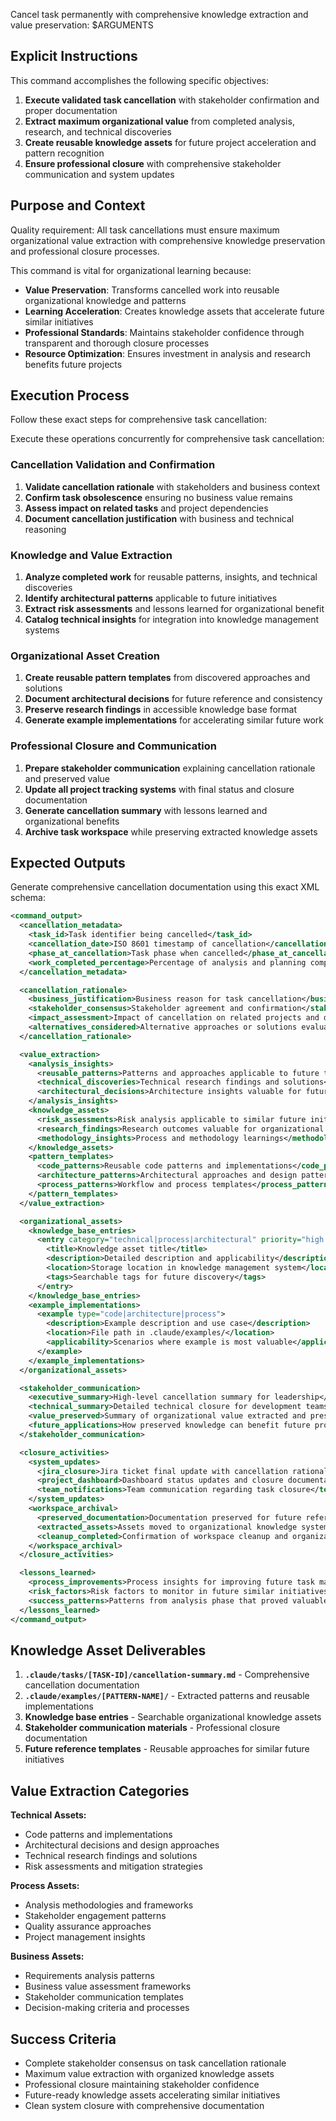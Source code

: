 Cancel task permanently with comprehensive knowledge extraction and value preservation: $ARGUMENTS

## Explicit Instructions

This command accomplishes the following specific objectives:

1. **Execute validated task cancellation** with stakeholder confirmation and proper documentation
2. **Extract maximum organizational value** from completed analysis, research, and technical discoveries
3. **Create reusable knowledge assets** for future project acceleration and pattern recognition
4. **Ensure professional closure** with comprehensive stakeholder communication and system updates

## Purpose and Context

Quality requirement: All task cancellations must ensure maximum organizational value extraction with comprehensive knowledge preservation and professional closure processes.

This command is vital for organizational learning because:

- **Value Preservation**: Transforms cancelled work into reusable organizational knowledge and patterns
- **Learning Acceleration**: Creates knowledge assets that accelerate future similar initiatives
- **Professional Standards**: Maintains stakeholder confidence through transparent and thorough closure processes
- **Resource Optimization**: Ensures investment in analysis and research benefits future projects

## Execution Process

Follow these exact steps for comprehensive task cancellation:

Execute these operations concurrently for comprehensive task cancellation:

### Cancellation Validation and Confirmation

1. **Validate cancellation rationale** with stakeholders and business context
2. **Confirm task obsolescence** ensuring no business value remains
3. **Assess impact on related tasks** and project dependencies
4. **Document cancellation justification** with business and technical reasoning

### Knowledge and Value Extraction

1. **Analyze completed work** for reusable patterns, insights, and technical discoveries
2. **Identify architectural patterns** applicable to future initiatives
3. **Extract risk assessments** and lessons learned for organizational benefit
4. **Catalog technical insights** for integration into knowledge management systems

### Organizational Asset Creation

1. **Create reusable pattern templates** from discovered approaches and solutions
2. **Document architectural decisions** for future reference and consistency
3. **Preserve research findings** in accessible knowledge base format
4. **Generate example implementations** for accelerating similar future work

### Professional Closure and Communication

1. **Prepare stakeholder communication** explaining cancellation rationale and preserved value
2. **Update all project tracking systems** with final status and closure documentation
3. **Generate cancellation summary** with lessons learned and organizational benefits
4. **Archive task workspace** while preserving extracted knowledge assets

## Expected Outputs

Generate comprehensive cancellation documentation using this exact XML schema:

```xml
<command_output>
  <cancellation_metadata>
    <task_id>Task identifier being cancelled</task_id>
    <cancellation_date>ISO 8601 timestamp of cancellation</cancellation_date>
    <phase_at_cancellation>Task phase when cancelled</phase_at_cancellation>
    <work_completed_percentage>Percentage of analysis and planning completed</work_completed_percentage>
  </cancellation_metadata>

  <cancellation_rationale>
    <business_justification>Business reason for task cancellation</business_justification>
    <stakeholder_consensus>Stakeholder agreement and confirmation</stakeholder_consensus>
    <impact_assessment>Impact of cancellation on related projects and dependencies</impact_assessment>
    <alternatives_considered>Alternative approaches or solutions evaluated</alternatives_considered>
  </cancellation_rationale>

  <value_extraction>
    <analysis_insights>
      <reusable_patterns>Patterns and approaches applicable to future tasks</reusable_patterns>
      <technical_discoveries>Technical research findings and solutions</technical_discoveries>
      <architectural_decisions>Architecture insights valuable for future projects</architectural_decisions>
    </analysis_insights>
    <knowledge_assets>
      <risk_assessments>Risk analysis applicable to similar future initiatives</risk_assessments>
      <research_findings>Research outcomes valuable for organizational knowledge</research_findings>
      <methodology_insights>Process and methodology learnings</methodology_insights>
    </knowledge_assets>
    <pattern_templates>
      <code_patterns>Reusable code patterns and implementations</code_patterns>
      <architecture_patterns>Architectural approaches and design patterns</architecture_patterns>
      <process_patterns>Workflow and process templates</process_patterns>
    </pattern_templates>
  </value_extraction>

  <organizational_assets>
    <knowledge_base_entries>
      <entry category="technical|process|architectural" priority="high|medium|low">
        <title>Knowledge asset title</title>
        <description>Detailed description and applicability</description>
        <location>Storage location in knowledge management system</location>
        <tags>Searchable tags for future discovery</tags>
      </entry>
    </knowledge_base_entries>
    <example_implementations>
      <example type="code|architecture|process">
        <description>Example description and use case</description>
        <location>File path in .claude/examples/</location>
        <applicability>Scenarios where example is most valuable</applicability>
      </example>
    </example_implementations>
  </organizational_assets>

  <stakeholder_communication>
    <executive_summary>High-level cancellation summary for leadership</executive_summary>
    <technical_summary>Detailed technical closure for development teams</technical_summary>
    <value_preserved>Summary of organizational value extracted and preserved</value_preserved>
    <future_applications>How preserved knowledge can benefit future projects</future_applications>
  </stakeholder_communication>

  <closure_activities>
    <system_updates>
      <jira_closure>Jira ticket final update with cancellation rationale</jira_closure>
      <project_dashboard>Dashboard status updates and closure documentation</project_dashboard>
      <team_notifications>Team communication regarding task closure</team_notifications>
    </system_updates>
    <workspace_archival>
      <preserved_documentation>Documentation preserved for future reference</preserved_documentation>
      <extracted_assets>Assets moved to organizational knowledge systems</extracted_assets>
      <cleanup_completed>Confirmation of workspace cleanup and organization</cleanup_completed>
    </workspace_archival>
  </closure_activities>

  <lessons_learned>
    <process_improvements>Process insights for improving future task management</process_improvements>
    <risk_factors>Risk factors to monitor in future similar initiatives</risk_factors>
    <success_patterns>Patterns from analysis phase that proved valuable</success_patterns>
  </lessons_learned>
</command_output>
```

## Knowledge Asset Deliverables

1. **`.claude/tasks/[TASK-ID]/cancellation-summary.md`** - Comprehensive cancellation documentation
2. **`.claude/examples/[PATTERN-NAME]/`** - Extracted patterns and reusable implementations
3. **Knowledge base entries** - Searchable organizational knowledge assets
4. **Stakeholder communication materials** - Professional closure documentation
5. **Future reference templates** - Reusable approaches for similar future initiatives

## Value Extraction Categories

**Technical Assets:**

- Code patterns and implementations
- Architectural decisions and design approaches
- Technical research findings and solutions
- Risk assessments and mitigation strategies

**Process Assets:**

- Analysis methodologies and frameworks
- Stakeholder engagement patterns
- Quality assurance approaches
- Project management insights

**Business Assets:**

- Requirements analysis patterns
- Business value assessment frameworks
- Stakeholder communication templates
- Decision-making criteria and processes

## Success Criteria

- Complete stakeholder consensus on task cancellation rationale
- Maximum value extraction with organized knowledge assets
- Professional closure maintaining stakeholder confidence
- Future-ready knowledge assets accelerating similar initiatives
- Clean system closure with comprehensive documentation
